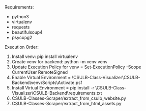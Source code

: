 Requirements:
- python3
- virtualenv
- requests
- beautifulsoup4
- psycopg2

Execution Order:
1. Install venv: pip install virtualenv
2. Create venv for backend: python -m venv venv
3. Update Execution Policy for venv = Set-ExecutionPolicy -Scope CurrentUser RemoteSigned
4. Enable Virtual Environment = <path>\CSULB-Class-Visualizer\CSULB-Backend\venv\Scripts\Activate.ps1
5. Install Virtual Environment = pip install -r <path>\CSULB-Class-Visualizer\CSULB-Backend\requirements.txt
6. CSULB-Classes-Scraper/extract_from_csulb_website.py
7. CSULB-Classes-Scraper/extract_from_html_assets.py